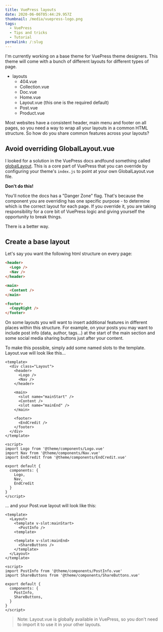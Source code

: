 ```yaml
---
title: VuePress layouts
date: 2020-06-06T05:44:29.957Z
thumbnail: /media/vuepress-logo.png
tags:
  - VuePress
  - Tips and tricks
  - Tutorial
permalink: /:slug
---
```

I'm currently working on a base theme for VuePress theme designers. This theme will come with a bunch of different layouts for different types of page.

- layouts
  - 404.vue
  - Collection.vue
  - Doc.vue
  - Home.vue
  - Layout.vue (this one is the required default)
  - Post.vue
  - Product.vue

Most websites have a consistent header, main menu and footer on all pages, so you need a way to wrap all your layouts in a common HTML structure. So how do you share common features across your layouts?

## Avoid overriding GlobalLayout.vue

I looked for a solution in the VuePress docs andfound something called [globalLayout](https://vuepress.vuejs.org/theme/option-api.html#globallayout). This is a core part of VuePress that you can override by configuring your theme's `index.js` to point at your own GlobalLayout.vue file.

**Don't do this!**

You'll notice the docs has a "Danger Zone" flag. That's because the component you are overriding has one specific purpose - to determine which is the correct layout for each page. If you override it, you are taking responsibility for a core bit of VuePress logic and giving yourself the opportunity to break things.

There is a better way.

## Create a base layout

Let's say you want the following html structure on every page:

``` html
<header>
  <Logo />
  <Nav />
</header>

<main>
  <Content />
</main>

<footer>
  <CopyRight />
</footer>
```

On some layouts you will want to insert additional features in different places within this structure. For example, on your posts you may want to include post info (data, author, tags...) at the start of the main section and some social media sharing buttons just after your content.

To make this possible, simply add some named slots to the template. Layout.vue will look like this...

``` vue
<template>
  <div class="Layout">
    <header>
      <Logo />
      <Nav />
    </header>

    <main>
      <slot name="mainStart" />
      <Content />
      <slot name="mainEnd" />
    </main>

    <footer>
      <EndCredit />
    </footer>
  </div>
</template>

<script>
import Logo from '@theme/components/Logo.vue'
import Nav from '@theme/components/Nav.vue'
import EndCredit from '@theme/components/EndCredit.vue'

export default {
  components: {
    Logo,
    Nav,
    EndCredit
  }
}
</script>
```

... and your Post.vue layout will look like this:


``` vue
<template>
  <Layout>
    <template v-slot:mainStart>
      <PostInfo />
    <template>

    <template v-slot:mainEnd>
      <ShareButtons />
    </template>
  </Layout>
</template>

<script>
import PostInfo from '@theme/components/PostInfo.vue'
import ShareButtons from '@theme/components/ShareButtons.vue'

export default {
  components: {
    PostInfo,
    ShareButtons,
  }
}
</script>
```

> Note: Layout.vue is globally available in VuePress, so you don't need to import it to use it in your other layouts.


